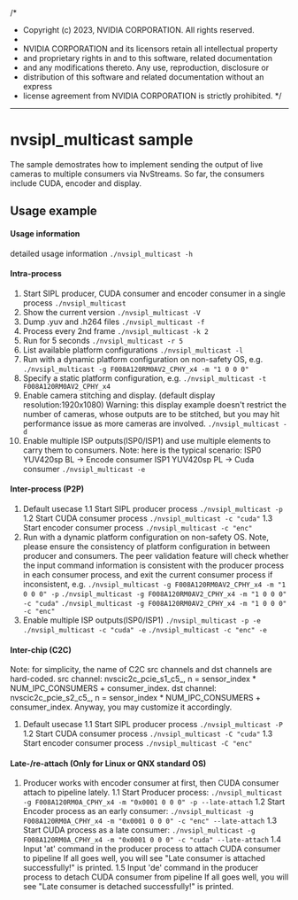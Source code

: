 /*
 * Copyright (c) 2023, NVIDIA CORPORATION.  All rights reserved.
 *
 * NVIDIA CORPORATION and its licensors retain all intellectual property
 * and proprietary rights in and to this software, related documentation
 * and any modifications thereto.  Any use, reproduction, disclosure or
 * distribution of this software and related documentation without an express
 * license agreement from NVIDIA CORPORATION is strictly prohibited.
 */

---
# nvsipl_multicast sample
The sample demostrates how to implement sending the output of live cameras to multiple consumers via NvStreams.
So far, the consumers include CUDA, encoder and display.

## Usage example
#### Usage information
detailed usage information
`./nvsipl_multicast -h`

#### Intra-process
1. Start SIPL producer, CUDA consumer and encoder consumer in a single process
`./nvsipl_multicast`
2. Show the current version
`./nvsipl_multicast -V`
3. Dump .yuv and .h264 files
`./nvsipl_multicast -f`
4. Process every 2nd frame
`./nvsipl_multicast -k 2`
5. Run for 5 seconds
`./nvsipl_multicast -r 5`
6. List available platform configurations
`./nvsipl_multicast -l`
7. Run with a dynamic platform configuration on non-safety OS, e.g.
`./nvsipl_multicast -g F008A120RM0AV2_CPHY_x4 -m "1 0 0 0"`
8. Specify a static platform configuration, e.g.
`./nvsipl_multicast -t F008A120RM0AV2_CPHY_x4`
9. Enable camera stitching and display. (default display resolution:1920x1080)
Warning: this display example doesn't restrict the number of cameras, whose outputs are to be stitched, but you may hit performance issue as more cameras are involved.
`./nvsipl_multicast -d`
10. Enable multiple ISP outputs(ISP0/ISP1) and use multiple elements to carry them to consumers.
Note: here is the typical scenario:
ISP0 YUV420sp BL -> Encode consumer
ISP1 YUV420sp PL -> Cuda consumer
`./nvsipl_multicast -e`

#### Inter-process (P2P)
1. Default usecase
1.1 Start SIPL producer process
`./nvsipl_multicast -p`
1.2 Start CUDA consumer process
`./nvsipl_multicast -c "cuda"`
1.3 Start encoder consumer process
`./nvsipl_multicast -c "enc"`
2. Run with a dynamic platform configuration on non-safety OS.
Note, please ensure the consistency of platform configuration in between producer and consumers. The peer validation feature will check whether the input command information is consistent with the producer process in each consumer process, and exit the current consumer process if inconsistent, e.g.
`./nvsipl_multicast -g F008A120RM0AV2_CPHY_x4 -m "1 0 0 0" -p`
`./nvsipl_multicast -g F008A120RM0AV2_CPHY_x4 -m "1 0 0 0" -c "cuda"`
`./nvsipl_multicast -g F008A120RM0AV2_CPHY_x4 -m "1 0 0 0" -c "enc"`
3. Enable multiple ISP outputs(ISP0/ISP1)
`./nvsipl_multicast -p -e`
`./nvsipl_multicast -c "cuda" -e`
`./nvsipl_multicast -c "enc" -e`

#### Inter-chip (C2C)
Note: for simplicity, the name of C2C src channels and dst channels are hard-coded.
src channel: nvscic2c_pcie_s1_c5_<n>, n = sensor_index * NUM_IPC_CONSUMERS + consumer_index.
dst channel: nvscic2c_pcie_s2_c5_<n>, n = sensor_index * NUM_IPC_CONSUMERS + consumer_index.
Anyway, you may customize it accordingly.
1. Default usecase
1.1 Start SIPL producer process
`./nvsipl_multicast -P`
1.2 Start CUDA consumer process
`./nvsipl_multicast -C "cuda"`
1.3 Start encoder consumer process
`./nvsipl_multicast -C "enc"`

#### Late-/re-attach (Only for Linux or QNX standard OS)
1. Producer works with encoder consumer at first, then CUDA consumer attach to pipeline lately.
1.1 Start Producer process:
`./nvsipl_multicast -g F008A120RM0A_CPHY_x4 -m "0x0001 0 0 0" -p --late-attach`
1.2 Start Encoder process as an early consumer:
`./nvsipl_multicast -g F008A120RM0A_CPHY_x4 -m "0x0001 0 0 0" -c "enc" --late-attach`
1.3 Start CUDA process as a late consumer:
`./nvsipl_multicast -g F008A120RM0A_CPHY_x4 -m "0x0001 0 0 0" -c "cuda" --late-attach`
1.4 Input 'at' command in the producer process to attach CUDA consumer to pipeline
If all goes well, you will see "Late consumer is attached successfully!" is printed.
1.5 Input 'de' command in the producer process to detach CUDA consumer from pipeline
If all goes well, you will see "Late consumer is detached successfully!" is printed.